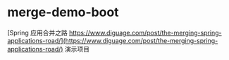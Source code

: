 # merge-demo-boot
[Spring 应用合并之路 https://www.diguage.com/post/the-merging-spring-applications-road/](https://www.diguage.com/post/the-merging-spring-applications-road/) 演示项目
